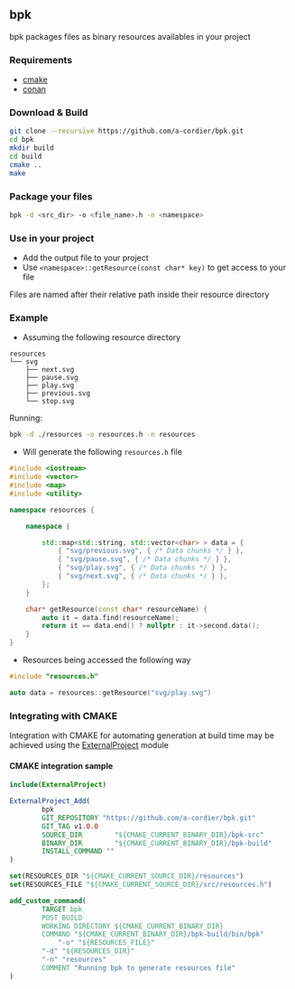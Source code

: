 ## bpk

bpk packages files as binary resources availables in your project

### Requirements

  - [cmake](https://cmake.org/install/)
  - [conan](https://docs.conan.io/en/latest/installation.html)

### Download & Build

```sh
git clone --recursive https://github.com/a-cordier/bpk.git
cd bpk
mkdir build
cd build
cmake ..
make
```

### Package your files

```sh
bpk -d <src_dir> -o <file_name>.h -n <namespace>
```

### Use in your project

  - Add the output file to your project
  - Use `<namespace>::getResource(const char* key)` to get access to your file

Files are named after their relative path inside their resource directory

### Example

  - Assuming the following resource directory

```
resources
└── svg
    ├── next.svg
    ├── pause.svg
    ├── play.svg
    ├── previous.svg
    └── stop.svg
```

Running:

```sh
bpk -d ./resources -o resources.h -n resources
```

  - Will generate the following `resources.h` file

```cpp
#include <iostream>
#include <vector>
#include <map>
#include <utility>

namespace resources {

	namespace {

		std::map<std::string, std::vector<char> > data = {
			{ "svg/previous.svg", { /* Data chunks */ } },
			{ "svg/pause.svg", { /* Data chunks */ } },
			{ "svg/play.svg", { /* Data chunks */ } },
			{ "svg/next.svg", { /* Data chunks */ } },
		};
	}

	char* getResource(const char* resourceName) {
		auto it = data.find(resourceName);
		return it == data.end() ? nullptr : it->second.data();
	}
}
```

  - Resources being accessed the following way

```cpp
#include "resources.h"

auto data = resources::getResource("svg/play.svg")
```

### Integrating with CMAKE

Integration with CMAKE for automating generation at build time may be achieved using the 
[ExternalProject](https://cmake.org/cmake/help/latest/module/ExternalProject.html) module

#### CMAKE integration sample

```cmake
include(ExternalProject)

ExternalProject_Add(
        bpk
        GIT_REPOSITORY "https://github.com/a-cordier/bpk.git"
        GIT_TAG v1.0.0
        SOURCE_DIR        "${CMAKE_CURRENT_BINARY_DIR}/bpk-src"
        BINARY_DIR        "${CMAKE_CURRENT_BINARY_DIR}/bpk-build"
        INSTALL_COMMAND ""
)

set(RESOURCES_DIR "${CMAKE_CURRENT_SOURCE_DIR}/resources")
set(RESOURCES_FILE "${CMAKE_CURRENT_SOURCE_DIR}/src/resources.h")

add_custom_command(
        TARGET bpk
        POST_BUILD
        WORKING_DIRECTORY ${CMAKE_CURRENT_BINARY_DIR}
        COMMAND "${CMAKE_CURRENT_BINARY_DIR}/bpk-build/bin/bpk" 
	        "-o" "${RESOURCES_FILE}" 
		"-d" "${RESOURCES_DIR}" 
		"-n" "resources"
        COMMENT "Running bpk to generate resources file"
)

```

